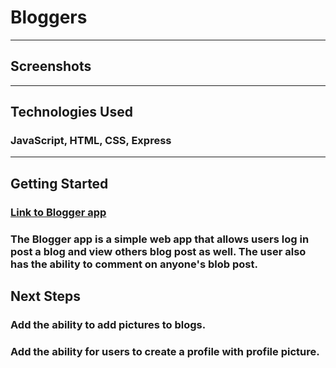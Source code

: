 # Bloggers 
___ 
## Screenshots
___ 
## Technologies Used 
### JavaScript, HTML, CSS, Express 
___ 
## Getting Started 
### [Link to Blogger app](https://afternoon-brook-18298.herokuapp.com/users#) 
### The Blogger app is a simple web app that allows users log in  post a blog and view others blog post as well. The user also has the ability to comment on anyone's blob post. 
## Next Steps 
### Add the ability to add pictures to blogs.
### Add the ability for users to create a profile with profile picture. 

